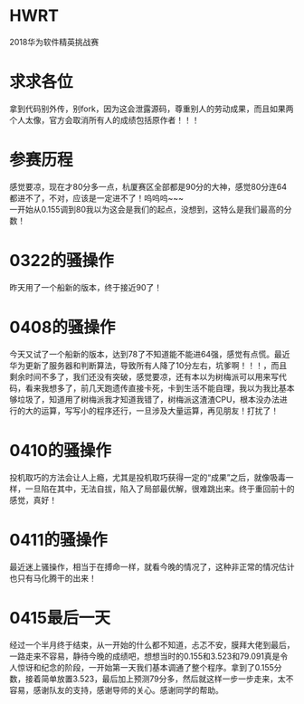 # HWRT
2018华为软件精英挑战赛

# 求求各位
拿到代码别外传，别fork，因为这会泄露源码，尊重别人的劳动成果，而且如果两个人太像，官方会取消所有人的成绩包括原作者！！！

# 参赛历程
感觉要凉，现在才80分多一点，杭厦赛区全部都是90分的大神，感觉80分连64都进不了，不对，应该是一定进不了！呜呜呜~~~  
一开始从0.155调到80我以为这会是我们的起点，没想到，这特么是我们最高的分数！

# 0322的骚操作
昨天用了一个船新的版本，终于接近90了！

# 0408的骚操作
今天又试了一个船新的版本，达到78了不知道能不能进64强，感觉有点慌。最近华为更新了服务器和判断算法，导致所有人降了10分左右，坑爹啊！！！，而且剩余时间不多了，我们还没有突破，感觉要凉，还有本以为树梅派可以用来写代码，看来我想多了，前几天跑遗传直接卡死，卡到生活不能自理，我以为我比基本够垃圾了，知道用了树梅派我才知道我错了，树梅派这渣渣CPU，根本没办法进行的大的运算，写写小的程序还行，一旦涉及大量运算，再见朋友！打扰了！
# 0410的骚操作
投机取巧的方法会让人上瘾，尤其是投机取巧获得一定的“成果”之后，就像吸毒一样，一旦陷在其中，无法自拔，陷入了局部最优解，很难跳出来。终于重回前十的感觉，真好！
# 0411的骚操作
最近迷上骚操作，相当于在搏命一样，就看今晚的情况了，这种非正常的情况估计也只有马化腾干的出来！

# 0415最后一天
经过一个半月终于结束，从一开始的什么都不知道，忐忑不安，膜拜大佬到最后，一路走来不容易，静待今晚的成绩吧，想想当时的0.155和3.523和79.091真是令人惊讶和纪念的阶段，一开始第一天我们基本调通了整个程序。拿到了0.155分数，接着简单放置3.523，最后加上预测79分多，然后就这样一步一步走来，太不容易，感谢队友的支持，感谢导师的关心。感谢同学的帮助。

